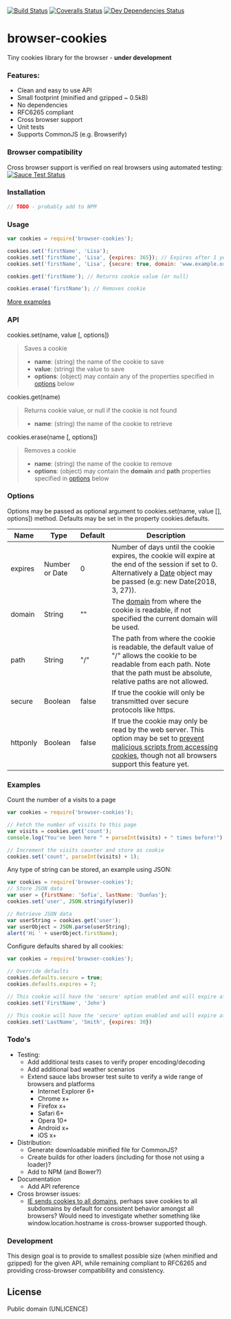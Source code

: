 [![Build Status][travis-image]][travis-url]
[![Coveralls Status][coveralls-image]][coveralls-url]
[![Dev Dependencies Status][david-image]][david-url]

# browser-cookies
Tiny cookies library for the browser - **under development**

### Features:
  - Clean and easy to use API
  - Small footprint (minified and gzipped ~ 0.5kB)
  - No dependencies
  - RFC6265 compliant
  - Cross browser support
  - Unit tests
  - Supports CommonJS (e.g. Browserify)

### Browser compatibility
Cross browser support is verified on real browsers using automated testing:  
[![Sauce Test Status][saucelabs-image]][saucelabs-url]

### Installation
```javascript
// TODO - probably add to NPM
```

### Usage
```javascript
var cookies = require('browser-cookies');

cookies.set('firstName', 'Lisa');
cookies.set('firstName', 'Lisa', {expires: 365}); // Expires after 1 year
cookies.set('firstName', 'Lisa', {secure: true, domain: 'www.example.org'});

cookies.get('firstName'); // Returns cookie value (or null)

cookies.erase('firstName'); // Removes cookie
```
[More examples](#examples)

### API
cookies.set(name, value [, options])
> Saves a cookie
>- **name**: (string) the name of the cookie to save
>- **value**: (string) the value to save
>- **options**: (object) may contain any of the properties specified in [options](#options) below

cookies.get(name)
> Returns cookie value, or null if the cookie is not found
> - **name**: (string) the name of the cookie to retrieve

cookies.erase(name [, options])
> Removes a cookie
> - **name**: (string) the name of the cookie to remove
> - **options**: (object) may contain the **domain** and **path** properties specified in [options](#options) below

### Options
Options may be passed as optional argument to cookies.set(name, value [], options]) method. Defaults may be set in the property cookies.defaults.

| Name     | Type           | Default | Description
|----------|----------------|---------|--------
| expires  | Number or Date | 0       | Number of days until the cookie expires, the cookie will expire at the end of the session if set to 0. Alternatively a [Date](https://developer.mozilla.org/en-US/docs/Web/JavaScript/Reference/Global_Objects/Date) object may be passed (e.g: new Date(2018, 3, 27)).
| domain   | String         | ""      | The [domain](http://stackoverflow.com/questions/1062963/how-do-browser-cookie-domains-work) from where the cookie is readable, if not specified the current domain will be used.
| path     | String         | "/"     | The path from where the cookie is readable, the default value of "/" allows the cookie to be readable from each path. Note that the path must be absolute, relative paths are not allowed.
| secure   | Boolean        | false   | If true the cookie will only be transmitted over secure protocols like https.
| httponly | Boolean        | false   | If true the cookie may only be read by the web server. This option may be set to [prevent malicious scripts from accessing cookies](http://blog.codinghorror.com/protecting-your-cookies-httponly/), though not all browsers support this feature yet.

### Examples
Count the number of a visits to a page
```javascript
var cookies = require('browser-cookies');

// Fetch the number of visits to this page
var visits = cookies.get('count');
console.log("You've been here " + parseInt(visits) + " times before!");

// Increment the visits counter and store as cookie
cookies.set('count', parseInt(visits) + 1);
```

Any type of string can be stored, an example using JSON:  
```javascript
var cookies = require('browser-cookies');
// Store JSON data
var user = {firstName: 'Sofia', lastName: 'Dueñas'};
cookies.set('user', JSON.stringify(user))

// Retrieve JSON data
var userString = cookies.get('user');
var userObject = JSON.parse(userString);
alert('Hi ' + userObject.firstName);
```

Configure defaults shared by all cookies:  
```javascript
var cookies = require('browser-cookies');

// Override defaults
cookies.defaults.secure = true;
cookies.defaults.expires = 7;

// This cookie will have the 'secure' option enabled and will expire after 7 days
cookies.set('FirstName', 'John')

// This cookie will have the 'secure' option enabled and will expire after 30 days
cookies.set('LastName', 'Smith', {expires: 30})
```

### Todo's
- Testing:
  - Add additional tests cases to verify proper encoding/decoding
  - Add additional bad weather scenarios
  - Extend sauce labs browser test suite to verify a wide range of browsers and platforms
    - Internet Explorer 6+
    - Chrome x+
    - Firefox x+
    - Safari 6+
    - Opera 10+
    - Android x+
    - iOS x+
- Distribution:
  - Generate downloadable minified file for CommonJS?
  - Create builds for other loaders (including for those not using a loader)?
  - Add to NPM (and Bower?)
- Documentation
  - Add API reference
- Cross browser issues:
  - [IE sends cookies to all domains](http://erik.io/blog/2014/03/04/definitive-guide-to-cookie-domains/), perhaps save cookies to all subdomains by default for consistent behavior amongst all browsers? Would need to investigate whether something like window.location.hostname is cross-browser supported though.

### Development
This design goal is to provide to smallest possible size (when minified and gzipped) for the given API, while remaining compliant to RFC6265 and providing cross-browser compatibility and consistency.

License
----
Public domain (UNLICENCE)

[travis-url]: https://travis-ci.org/voltace/browser-cookies
[travis-image]: http://img.shields.io/travis/voltace/browser-cookies.svg

[coveralls-url]: https://coveralls.io/r/voltace/browser-cookies
[coveralls-image]: http://img.shields.io/coveralls/voltace/browser-cookies/master.svg

[david-url]: https://david-dm.org/voltace/browser-cookies#info=devDependencies
[david-image]: https://img.shields.io/david/dev/voltace/browser-cookies.svg

[saucelabs-url]: https://saucelabs.com/u/browser-cookies
[saucelabs-image]: https://saucelabs.com/browser-matrix/browser-cookies.svg

